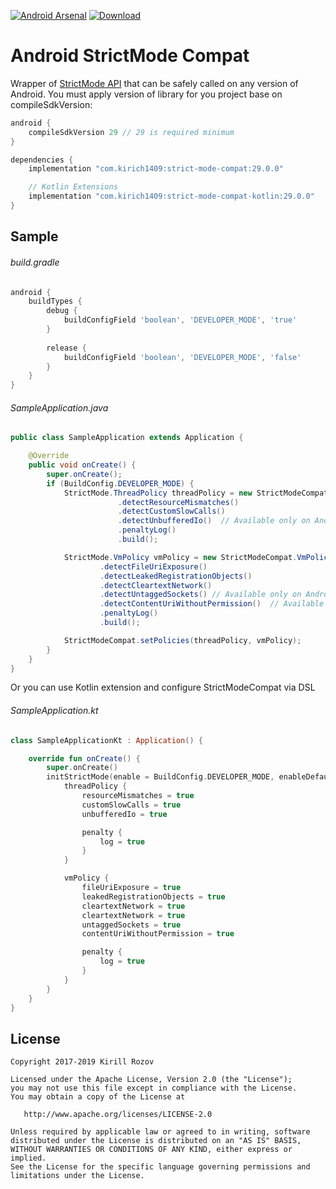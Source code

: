 [![Android Arsenal](https://img.shields.io/badge/Android%20Arsenal-Android%20StrictMode%20Compat-brightgreen.svg?style=flat)](https://android-arsenal.com/details/1/5655)
[![Download](https://api.bintray.com/packages/kirich1409/maven/strict-mode-compat/images/download.svg)](https://bintray.com/kirich1409/maven/strict-mode-compat/_latestVersion)

Android StrictMode Compat
=========================

Wrapper of [StrictMode API](https://developer.android.com/reference/android/os/StrictMode.html) that can be safely called on any version of Android.
You must apply version of library for you project base on compileSdkVersion:

```groovy
android {
    compileSdkVersion 29 // 29 is required minimum
}

dependencies {    
    implementation "com.kirich1409:strict-mode-compat:29.0.0"

    // Kotlin Extensions
    implementation "com.kirich1409:strict-mode-compat-kotlin:29.0.0"
}
```

Sample
------

###### build.gradle ######
```groovy
android {
    buildTypes {
        debug {
            buildConfigField 'boolean', 'DEVELOPER_MODE', 'true'
        }
        
        release {
            buildConfigField 'boolean', 'DEVELOPER_MODE', 'false'
        }
    }
}
```

###### SampleApplication.java ######
```java
public class SampleApplication extends Application {

    @Override
    public void onCreate() {
        super.onCreate();
        if (BuildConfig.DEVELOPER_MODE) {
            StrictMode.ThreadPolicy threadPolicy = new StrictModeCompat.ThreadPolicy.Builder()
                        .detectResourceMismatches()
                        .detectCustomSlowCalls()
                        .detectUnbufferedIo()  // Available only on Android 8.0+
                        .penaltyLog()
                        .build();

            StrictMode.VmPolicy vmPolicy = new StrictModeCompat.VmPolicy.Builder()
                    .detectFileUriExposure()
                    .detectLeakedRegistrationObjects()
                    .detectCleartextNetwork()
                    .detectUntaggedSockets() // Available only on Android 8.0+
                    .detectContentUriWithoutPermission()  // Available only on Android 8.0+
                    .penaltyLog()
                    .build();

            StrictModeCompat.setPolicies(threadPolicy, vmPolicy);
        }
    }
}
```

Or you can use Kotlin extension and configure StrictModeCompat via DSL
###### SampleApplication.kt ######
```kotlin
class SampleApplicationKt : Application() {

    override fun onCreate() {
        super.onCreate()
        initStrictMode(enable = BuildConfig.DEVELOPER_MODE, enableDefaults = false) {
            threadPolicy {
                resourceMismatches = true
                customSlowCalls = true
                unbufferedIo = true

                penalty {
                    log = true
                }
            }

            vmPolicy {
                fileUriExposure = true
                leakedRegistrationObjects = true
                cleartextNetwork = true
                cleartextNetwork = true
                untaggedSockets = true
                contentUriWithoutPermission = true

                penalty {
                    log = true
                }
            }
        }
    }
}
```

License
-------

    Copyright 2017-2019 Kirill Rozov

    Licensed under the Apache License, Version 2.0 (the "License");
    you may not use this file except in compliance with the License.
    You may obtain a copy of the License at

       http://www.apache.org/licenses/LICENSE-2.0

    Unless required by applicable law or agreed to in writing, software
    distributed under the License is distributed on an "AS IS" BASIS,
    WITHOUT WARRANTIES OR CONDITIONS OF ANY KIND, either express or implied.
    See the License for the specific language governing permissions and
    limitations under the License.
